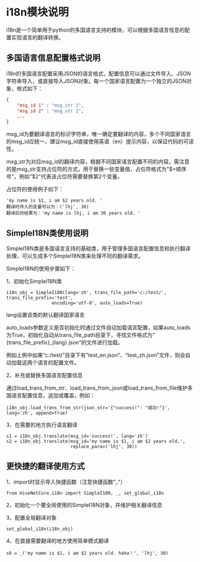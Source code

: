 # i18n模块说明

i18n是一个简单用于python的多国语言支持的模块，可以根据多国语言信息的配置实现语言的翻译转换。

## 多国语言信息配置格式说明

i18n的多国语言配置采用JSON的语言格式，配置信息可以通过文件导入、JSON字符串导入，或直接导入JSON对象。每一个国家语言配置为一个独立的JSON对象，格式如下：

```JSON
{
	"msg_id 1" : "msg_str 1",
	"msg_id 2" : "msg_str 2",
	...
}
```

msg_id为要翻译语言的标识字符串，唯一确定要翻译的内容，多个不同国家语言的msg_id应统一，建议msg_id直接使用英语（en）提示内容，以保证代码的可读性。

msg_str为对应msg_id的翻译内容，根据不同国家语言配置不同的内容。需注意的是msg_str支持占位符的方式，用于替换一些变量值，占位符格式为"$+顺序号"，例如"$2"代表该占位符需要替换第2个变量。

占位符的使用例子如下：

```
'my name is $1, i am $2 years old. '
翻译时传入的变量可以为：('lhj', 30)
翻译后的结果为：'my name is lhj, i am 30 years old. '
```



## SimpleI18N类使用说明

SimpleI18N类是多国语言支持的基础类，用于管理多国语言配置信息和执行翻译处理，可以生成多个SimpleI18N类来处理不同的翻译需求。

SimpleI18N的使用步骤如下：

1、初始化SimpleI18N类

```
i18n_obj = SimpleI18N(lang='zh', trans_file_path='c:/test/', trans_file_prefix='test',
                 encoding='utf-8', auto_loads=True)
```

lang设置该类的默认翻译国家语言

auto_loads参数定义是否初始化时通过文件自动加载语言配置，如果auto_loads为True，初始化自动从trans_file_path目录下，寻找文件格式为"{trans_file_prefix}_{lang}.json"的文件进行加载。

例如上例中如果“c:/test/”目录下有"test_en.json"、“test_zh.json”文件，则会自动加载这两个语言的配置文件。



2、补充或替换多国语言配置信息

通过load_trans_from_str、load_trans_from_json或load_trans_from_file维护多国语言配置信息，追加或覆盖，例如：

```
i18n_obj.load_trans_from_str(json_str='{"success!": "成功!"}', lang='zh', append=True)
```



3、在需要的地方执行语言翻译

```
s1 = i18n_obj.translate(msg_id='success!', lang='zh')
s2 = i18n_obj.translate(msg_id='my name is $1, i am $2 years old.',
                        replace_para=('lhj', 30))
```



## 更快捷的翻译使用方式

1、import时显示导入快捷函数（注意快捷函数"_"）

```
from HiveNetCore.i18n import SimpleI18N, _, set_global_i18n
```



2、初始化一个要全局使用的SimpleI18N对象，并维护相关翻译信息



3、配置全局翻译对象

```
set_global_i18n(i18n_obj)
```



4、在直接需要翻译的地方使用简单模式翻译

```
s6 = _('my name is $1, i am $2 years old. haha！', 'lhj', 30)
```

